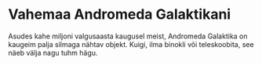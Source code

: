 # Vahemaa Andromeda Galaktikani

Asudes kahe miljoni valgusaasta kaugusel meist, Andromeda Galaktika on kaugeim
palja silmaga nähtav objekt. Kuigi, ilma binokli või teleskoobita, see näeb
välja nagu tuhm hägu.
